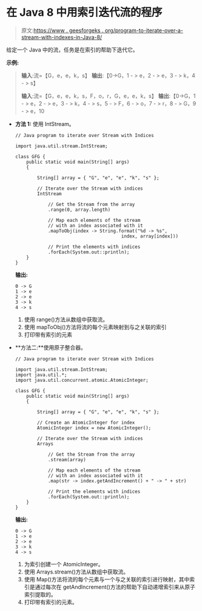 # 在 Java 8 中用索引迭代流的程序

> 原文:[https://www . geesforgeks . org/program-to-iterate-over-a-stream-with-indexes-in-Java-8/](https://www.geeksforgeeks.org/program-to-iterate-over-a-stream-with-indices-in-java-8/)

给定一个 Java 中的流，任务是在索引的帮助下迭代它。

**示例:**

> **输入**:流=【G，e，e，k，s】
> **输出**:【0->G，1 - > e，2 - > e，3 - > k，4 - > s】
> 
> **输入**:流=【G，e，e，k，s，F，o，r，G，e，e，k，s】
> **输出**:【0->G，1 - > e，2 - > e，3 - > k，4 - > s，5 - > F，6 - > o，7 - > r，8 - > G，9 - > e，10

*   **方法 1:** 使用 IntStream。

    ```
    // Java program to iterate over Stream with Indices

    import java.util.stream.IntStream;

    class GFG {
        public static void main(String[] args)
        {

            String[] array = { "G", "e", "e", "k", "s" };

            // Iterate over the Stream with indices
            IntStream

                // Get the Stream from the array
                .range(0, array.length)

                // Map each elements of the stream
                // with an index associated with it
                .mapToObj(index -> String.format("%d -> %s", 
                                           index, array[index]))

                // Print the elements with indices
                .forEach(System.out::println);
        }
    }
    ```

    **输出:**

    ```
    0 -> G
    1 -> e
    2 -> e
    3 -> k
    4 -> s

    ```

    1.  使用 range()方法从数组中获取流。
    2.  使用 mapToObj()方法将流的每个元素映射到与之关联的索引
    3.  打印带有索引的元素
*   **方法二:**使用原子整合器。

    ```
    // Java program to iterate over Stream with Indices

    import java.util.stream.IntStream;
    import java.util.*;
    import java.util.concurrent.atomic.AtomicInteger;

    class GFG {
        public static void main(String[] args)
        {

            String[] array = { "G", "e", "e", "k", "s" };

            // Create an AtomicInteger for index
            AtomicInteger index = new AtomicInteger();

            // Iterate over the Stream with indices
            Arrays

                // Get the Stream from the array
                .stream(array)

                // Map each elements of the stream
                // with an index associated with it
                .map(str -> index.getAndIncrement() + " -> " + str)

                // Print the elements with indices
                .forEach(System.out::println);
        }
    }
    ```

    **输出:**

    ```
    0 -> G
    1 -> e
    2 -> e
    3 -> k
    4 -> s

    ```

    1.  为索引创建一个 AtomicInteger。
    2.  使用 Arrays.stream()方法从数组中获取流。
    3.  使用 Map()方法将流的每个元素与一个与之关联的索引进行映射，其中索引是通过每次在 getAndIncrement()方法的帮助下自动递增索引来从原子索引提取的。
    4.  打印带有索引的元素。